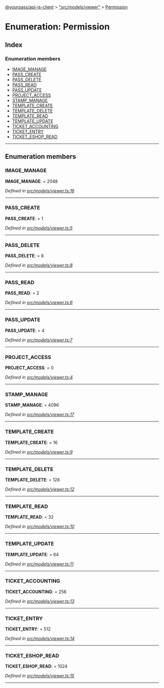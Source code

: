 [@yourpass/api-js-client](../README.md) > ["src/models/viewer"](../modules/_src_models_viewer_.md) > [Permission](../enums/_src_models_viewer_.permission.md)

# Enumeration: Permission

## Index

### Enumeration members

* [IMAGE_MANAGE](_src_models_viewer_.permission.md#image_manage)
* [PASS_CREATE](_src_models_viewer_.permission.md#pass_create)
* [PASS_DELETE](_src_models_viewer_.permission.md#pass_delete)
* [PASS_READ](_src_models_viewer_.permission.md#pass_read)
* [PASS_UPDATE](_src_models_viewer_.permission.md#pass_update)
* [PROJECT_ACCESS](_src_models_viewer_.permission.md#project_access)
* [STAMP_MANAGE](_src_models_viewer_.permission.md#stamp_manage)
* [TEMPLATE_CREATE](_src_models_viewer_.permission.md#template_create)
* [TEMPLATE_DELETE](_src_models_viewer_.permission.md#template_delete)
* [TEMPLATE_READ](_src_models_viewer_.permission.md#template_read)
* [TEMPLATE_UPDATE](_src_models_viewer_.permission.md#template_update)
* [TICKET_ACCOUNTING](_src_models_viewer_.permission.md#ticket_accounting)
* [TICKET_ENTRY](_src_models_viewer_.permission.md#ticket_entry)
* [TICKET_ESHOP_READ](_src_models_viewer_.permission.md#ticket_eshop_read)

---

## Enumeration members

<a id="image_manage"></a>

###  IMAGE_MANAGE

**IMAGE_MANAGE**:  = 2048

*Defined in [src/models/viewer.ts:16](https://github.com/yourpass/yourpass-api-js-client/blob/ae9c408/src/models/viewer.ts#L16)*

___
<a id="pass_create"></a>

###  PASS_CREATE

**PASS_CREATE**:  = 1

*Defined in [src/models/viewer.ts:5](https://github.com/yourpass/yourpass-api-js-client/blob/ae9c408/src/models/viewer.ts#L5)*

___
<a id="pass_delete"></a>

###  PASS_DELETE

**PASS_DELETE**:  = 8

*Defined in [src/models/viewer.ts:8](https://github.com/yourpass/yourpass-api-js-client/blob/ae9c408/src/models/viewer.ts#L8)*

___
<a id="pass_read"></a>

###  PASS_READ

**PASS_READ**:  = 2

*Defined in [src/models/viewer.ts:6](https://github.com/yourpass/yourpass-api-js-client/blob/ae9c408/src/models/viewer.ts#L6)*

___
<a id="pass_update"></a>

###  PASS_UPDATE

**PASS_UPDATE**:  = 4

*Defined in [src/models/viewer.ts:7](https://github.com/yourpass/yourpass-api-js-client/blob/ae9c408/src/models/viewer.ts#L7)*

___
<a id="project_access"></a>

###  PROJECT_ACCESS

**PROJECT_ACCESS**:  = 0

*Defined in [src/models/viewer.ts:4](https://github.com/yourpass/yourpass-api-js-client/blob/ae9c408/src/models/viewer.ts#L4)*

___
<a id="stamp_manage"></a>

###  STAMP_MANAGE

**STAMP_MANAGE**:  = 4096

*Defined in [src/models/viewer.ts:17](https://github.com/yourpass/yourpass-api-js-client/blob/ae9c408/src/models/viewer.ts#L17)*

___
<a id="template_create"></a>

###  TEMPLATE_CREATE

**TEMPLATE_CREATE**:  = 16

*Defined in [src/models/viewer.ts:9](https://github.com/yourpass/yourpass-api-js-client/blob/ae9c408/src/models/viewer.ts#L9)*

___
<a id="template_delete"></a>

###  TEMPLATE_DELETE

**TEMPLATE_DELETE**:  = 128

*Defined in [src/models/viewer.ts:12](https://github.com/yourpass/yourpass-api-js-client/blob/ae9c408/src/models/viewer.ts#L12)*

___
<a id="template_read"></a>

###  TEMPLATE_READ

**TEMPLATE_READ**:  = 32

*Defined in [src/models/viewer.ts:10](https://github.com/yourpass/yourpass-api-js-client/blob/ae9c408/src/models/viewer.ts#L10)*

___
<a id="template_update"></a>

###  TEMPLATE_UPDATE

**TEMPLATE_UPDATE**:  = 64

*Defined in [src/models/viewer.ts:11](https://github.com/yourpass/yourpass-api-js-client/blob/ae9c408/src/models/viewer.ts#L11)*

___
<a id="ticket_accounting"></a>

###  TICKET_ACCOUNTING

**TICKET_ACCOUNTING**:  = 256

*Defined in [src/models/viewer.ts:13](https://github.com/yourpass/yourpass-api-js-client/blob/ae9c408/src/models/viewer.ts#L13)*

___
<a id="ticket_entry"></a>

###  TICKET_ENTRY

**TICKET_ENTRY**:  = 512

*Defined in [src/models/viewer.ts:14](https://github.com/yourpass/yourpass-api-js-client/blob/ae9c408/src/models/viewer.ts#L14)*

___
<a id="ticket_eshop_read"></a>

###  TICKET_ESHOP_READ

**TICKET_ESHOP_READ**:  = 1024

*Defined in [src/models/viewer.ts:15](https://github.com/yourpass/yourpass-api-js-client/blob/ae9c408/src/models/viewer.ts#L15)*

___

